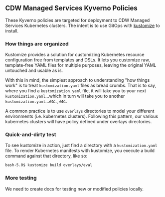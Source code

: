 ## CDW Managed Services Kyverno Policies
These Kyverno policies are targeted for deployment to CDW Managed Services
Kubernetes clusters.  The intent is to use GitOps with
[kustomize](https://kustomize.io/) to install.

### How things are organized
Kustomize provides a solution for customizing Kubernetes resource configuration
free from templates and DSLs. It lets you customize raw, template-free YAML files
for multiple purposes, leaving the original YAML untouched and usable as is.

With this in mind, the simplest approach to understanding "how things work" is
to treat `kustomization.yaml` files as bread crumbs. That is to say, where you
find a `kustomization.yaml` file, it will take you to your next
`kustomization.yaml`...which in turn will take you to another
`kustomization.yaml`...etc., etc.

A common practice is to use `overlays` directories to model your different
environments (i.e. kubernetes clusters).  Following this pattern, our various
kubernetes clusters will have policy defined under overlays directories.

### Quick-and-dirty test
To see kustomize in action, just find a directory with a `kustomization.yaml`
file. To render Kubernetes manifests with kustomize, you execute a build
command against that directory, like so:

```sh
bash-5.0$ kustomize build overlays/eval
````

### More testing
We need to create docs for testing new or modified policies locally.
